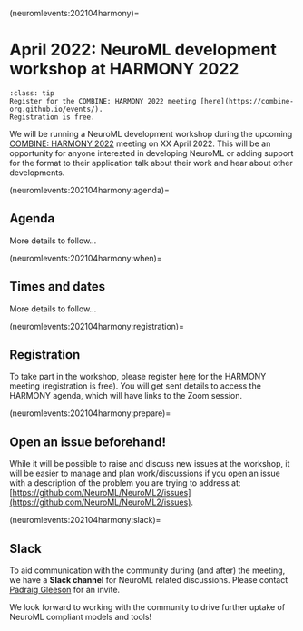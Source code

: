 (neuromlevents:202104harmony)=
# April 2022: NeuroML development workshop at HARMONY 2022

```{admonition} Registration for the COMBINE initiative's HARMONY 2022 meeting is free.
:class: tip
Register for the COMBINE: HARMONY 2022 meeting [here](https://combine-org.github.io/events/).
Registration is free.
```

We will be running a NeuroML development workshop during the upcoming [COMBINE: HARMONY 2022](https://combine-org.github.io/events/) meeting on XX April 2022.
This will be an opportunity for anyone interested in developing NeuroML or adding support for the format to their application talk about their work and hear about other developments.

(neuromlevents:202104harmony:agenda)=
## Agenda

More details to follow...

(neuromlevents:202104harmony:when)=
## Times and dates

More details to follow...

(neuromlevents:202104harmony:registration)=
## Registration

To take part in the workshop, please register [here](https://combine-org.github.io/events/) for the HARMONY meeting (registration is free).
You will get sent details to access the HARMONY agenda, which will have links to the Zoom session.

(neuromlevents:202104harmony:prepare)=
## Open an issue beforehand!
While it will be possible to raise and discuss new issues at the workshop, it will be easier to manage and plan work/discussions if you open an issue with a description of the problem you are trying to address at: [https://github.com/NeuroML/NeuroML2/issues](https://github.com/NeuroML/NeuroML2/issues).

(neuromlevents:202104harmony:slack)=
## Slack
To aid communication with the community during (and after) the meeting, we have a **Slack channel** for NeuroML related discussions.
Please contact [Padraig Gleeson](mailto:p_DOT_gleeson_AT_ucl.ac.uk) for an invite.

We look forward to working with the community to drive further uptake of NeuroML compliant models and tools!
